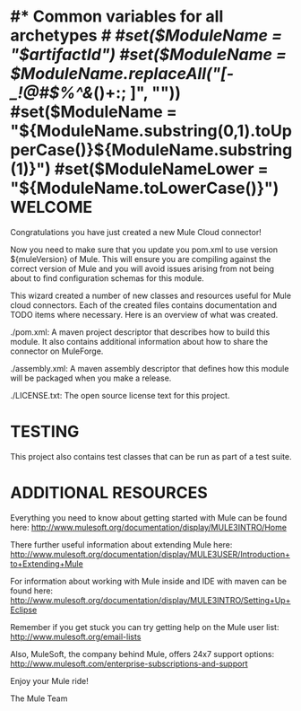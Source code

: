 #* Common variables for all archetypes *#
#set($ModuleName = "$artifactId")
#set($ModuleName = $ModuleName.replaceAll("[-_!@#$%^&*()+:; ]", ""))
#set($ModuleName = "${ModuleName.substring(0,1).toUpperCase()}${ModuleName.substring(1)}")
#set($ModuleNameLower = "${ModuleName.toLowerCase()}")
WELCOME
=======
Congratulations you have just created a new Mule Cloud connector!

Now you need to make sure that you update you pom.xml to use version
${muleVersion} of Mule. This will ensure you are compiling against the correct
version of Mule and you will avoid issues arising from not being about to find
configuration schemas for this module.

This wizard created a number of new classes and resources useful for Mule
cloud connectors.  Each of the created files contains documentation and TODO
items where necessary.  Here is an overview of what was created.

./pom.xml:
A maven project descriptor that describes how to build this module. It also
contains  additional information about how to share the connector on MuleForge.

./assembly.xml:
A maven assembly descriptor that defines how this module will be packaged
when you make a release.

./LICENSE.txt:
The open source license text for this project.

TESTING
=======

This  project also contains test classes that can be run as part of a test
suite.

ADDITIONAL RESOURCES
====================
Everything you need to know about getting started with Mule can be found here:
http://www.mulesoft.org/documentation/display/MULE3INTRO/Home

There further useful information about extending Mule here:
http://www.mulesoft.org/documentation/display/MULE3USER/Introduction+to+Extending+Mule

For information about working with Mule inside and IDE with maven can be
found here:
http://www.mulesoft.org/documentation/display/MULE3INTRO/Setting+Up+Eclipse

Remember if you get stuck you can try getting help on the Mule user list:
http://www.mulesoft.org/email-lists

Also, MuleSoft, the company behind Mule, offers 24x7 support options:
http://www.mulesoft.com/enterprise-subscriptions-and-support

Enjoy your Mule ride!

The Mule Team
